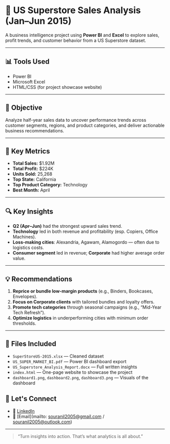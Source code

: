 # 🛒 US Superstore Sales Analysis (Jan–Jun 2015)

A business intelligence project using **Power BI** and **Excel** to explore sales, profit trends, and customer behavior from a US Superstore dataset.

---

## 📊 Tools Used
- Power BI
- Microsoft Excel
- HTML/CSS (for project showcase website)

---

## 🎯 Objective

Analyze half-year sales data to uncover performance trends across customer segments, regions, and product categories, and deliver actionable business recommendations.

---

## 📌 Key Metrics
- **Total Sales:** $1.92M  
- **Total Profit:** $224K  
- **Units Sold:** 25,268  
- **Top State:** California  
- **Top Product Category:** Technology  
- **Best Month:** April

---

## 🔍 Key Insights

- **Q2 (Apr–Jun)** had the strongest upward sales trend.
- **Technology** led in both revenue and profitability (esp. Copiers, Office Machines).
- **Loss-making cities**: Alexandria, Agawam, Alamogordo — often due to logistics costs.
- **Consumer segment** led in revenue; **Corporate** had higher average order value.

---

## 💡 Recommendations

1. **Reprice or bundle low-margin products** (e.g., Binders, Bookcases, Envelopes).
2. **Focus on Corporate clients** with tailored bundles and loyalty offers.
3. **Promote tech categories** through seasonal campaigns (e.g., “Mid-Year Tech Refresh”).
4. **Optimize logistics** in underperforming cities with minimum order thresholds.

---



## 📂 Files Included

- `SuperStoreUS-2015.xlsx` — Cleaned dataset  
- `US_SUPER_MARKET_BI.pdf` — Power BI dashboard export  
- `US_Superstore_Analysis_Report.docx` — Full written insights  
- `index.html` — One-page website to showcase the project  
- `dashboard1.png`, `dashboard2.png`, `dashboard3.png` — Visuals of the dashboard  


## 🤝 Let's Connect

- 💼 [LinkedIn](www.linkedin.com/in/souranil-biswas-0a52a6343)
- 📧 [Email](mailto: souranil2005@gmail.com / souranil2005@outlook.com)

---

> “Turn insights into action. That’s what analytics is all about.”

